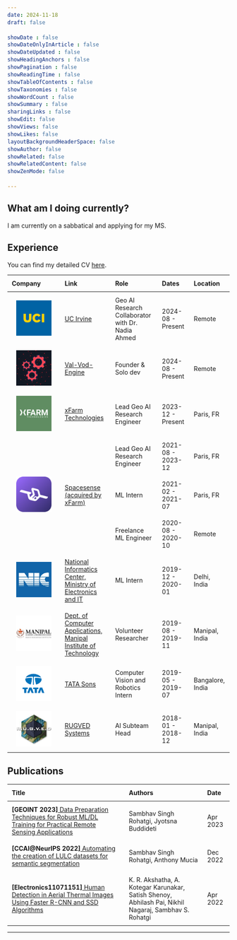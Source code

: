 ```yaml
---
date: 2024-11-18
draft: false

showDate : false
showDateOnlyInArticle : false
showDateUpdated : false
showHeadingAnchors : false
showPagination : false
showReadingTime : false
showTableOfContents : false
showTaxonomies : false 
showWordCount : false
showSummary : false
sharingLinks : false
showEdit: false
showViews: false
showLikes: false
layoutBackgroundHeaderSpace: false
showAuthor: false
showRelated: false
showRelatedContent: false
showZenMode: false

---
```


<style>
    .experience-table {
        width: 100%;
        border-collapse: collapse;
    }
    .experience-table th, .experience-table td {
        padding: 10px;
        text-align: left;
        vertical-align: middle;
    }
    .experience-table .logo-cell {
        width: 100px;
        text-align: center;
        vertical-align: middle;
        display: table-cell;
    }
    .experience-table img {
        max-width: 80px; /* Adjust size as needed */
        height: auto;
    }
    /* Add media query for responsiveness */
    @media (max-width: 600px) {
        .experience-table, .experience-table thead, .experience-table tbody, .experience-table th, .experience-table td, .experience-table tr {
            display: block;
            width: 100%;
        }
        .experience-table thead {
            display: none; /* Hide table header on mobile */
        }
        .experience-table tr {
            margin-bottom: 15px;
        }
        .experience-table td {
            text-align: right;
            padding-left: 50%;
            position: relative;
        }
        .experience-table td::before {
            content: attr(data-label);
            position: absolute;
            left: 0;
            width: 50%;
            padding-left: 10px;
            font-weight: bold;
            text-align: left;
        }
        .experience-table td[data-label="Company"]::before {
            content: none; 
        }
        .experience-table .logo-cell {
            text-align: center; /* Center align logos on mobile */
            padding-right: 0; /* Remove padding for logo cells */
            padding-left: 0;
        }
    }
</style>

## What am I doing currently? 

I am currently on a sabbatical and applying for my MS. 

## Experience

You can find my detailed CV <a href="https://drive.google.com/file/d/1MJmAwludn_qDEmETcdabf_bKFYIlbomV/view" target="_blank">here</a>.


<table class="experience-table">
    <thead>
        <tr>
            <th>Company</th>
            <th>Link</th>
            <th>Role</th>
            <th>Dates</th>
            <th>Location</th>
        </tr>
    </thead>
    <tbody>
        <tr>
            <td class="logo-cell" data-label="Company"><img class="customEntitityLogo" src="UCI.png"/></td>
            <td data-label="Link"><a href="https://www.uci.edu/" target="_blank">UC Irvine</a></td>
            <td data-label="Role">Geo AI Research Collaborator with Dr. Nadia Ahmed</td>
            <td data-label="Dates">2024-08 - Present</td>
            <td data-label="Location">Remote</td>
        </tr>
        <tr>
            <td class="logo-cell" data-label="Company"><img class="customEntitityLogo" src="vve.png"/></td>
            <td data-label="Link"><a href="https://www.valvodengine.com/" target="_blank">Val-Vod-Engine</a></td>
            <td data-label="Role">Founder & Solo dev</td>
            <td data-label="Dates">2024-08 - Present</td>
            <td data-label="Location">Remote</td>
        </tr>
        <tr>
            <td class="logo-cell" data-label="Company"><img class="customEntitityLogo" src="xfarm.png"/></td>
            <td data-label="Link"><a href="https://xfarm.ag/en" target="_blank">xFarm Technologies</a></td>
            <td data-label="Role">Lead Geo AI Research Engineer</td>
            <td data-label="Dates">2023-12 - Present</td>
            <td data-label="Location">Paris, FR</td>
        </tr>
        <tr>
            <td rowspan=3 class="logo-cell" data-label="Company"><img class="customEntitityLogo" src="ss.png"/></td>
            <td rowspan=3 data-label="Link"><a href="https://www.spacesense.ai/" target="_blank">Spacesense (acquired by xFarm)</a></td>
            <td data-label="Role">Lead Geo AI Research Engineer</td>
            <td data-label="Dates">2021-08 - 2023-12</td>
            <td data-label="Location">Paris, FR</td>
        </tr>
        <tr>
            <td data-label="Role">ML Intern</td>
            <td data-label="Dates">2021-02 - 2021-07</td>
            <td data-label="Location">Paris, FR</td>
        </tr>
        <tr>
            <td data-label="Role">Freelance ML Engineer</td>
            <td data-label="Dates">2020-08 - 2020-10</td>
            <td data-label="Location">Remote</td>
        </tr>
        <tr>
            <td class="logo-cell" data-label="Company"><img class="customEntitityLogo" src="nic.png"/></td>
            <td data-label="Link"><a href="https://www.meity.gov.in/" target="_blank">National Informatics Center, Ministry of Electronics and IT</a></td>
            <td data-label="Role">ML Intern</td>
            <td data-label="Dates">2019-12 - 2020-01</td>
            <td data-label="Location">Delhi, India</td>
        </tr>
        <tr>
            <td class="logo-cell" data-label="Company"><img class="customEntitityLogo" src="manipal.jpg"/></td>
            <td data-label="Link"><a href="https://www.manipal.edu/mit/department-faculty/department-list/computer-applications.html" target="_blank">Dept. of Computer Applications, Manipal Institute of Technology</a></td>
            <td data-label="Role">Volunteer Researcher</td>
            <td data-label="Dates">2019-08 - 2019-11</td>
            <td data-label="Location">Manipal, India</td>
        </tr>
        <tr>
            <td class="logo-cell" data-label="Company"><img class="customEntitityLogo" src="tata.png"/></td>
            <td data-label="Link"><a href="https://www.tata.com/" target="_blank">TATA Sons</a></td>
            <td data-label="Role">Computer Vision and Robotics Intern</td>
            <td data-label="Dates">2019-05 - 2019-07</td>
            <td data-label="Location">Bangalore, India</td>
        </tr>
        <tr>
            <td class="logo-cell" data-label="Company"><img class="customEntitityLogo" src="rugved.jpeg"/></td>
            <td data-label="Link"><a href="https://www.manipal.edu/mit/why/student-projects-manipal-university/rugved-systems.html" target="_blank">RUGVED Systems</a></td>
            <td data-label="Role">AI Subteam Head</td>
            <td data-label="Dates">2018-01 - 2018-12</td>
            <td data-label="Location">Manipal, India</td>
        </tr>
    </tbody>
</table>

## Publications

<table class="experience-table">
    <thead>
        <tr>
            <th>Title</th>
            <th>Authors</th>
            <th>Date</th>
        </tr>
    </thead>
    <tbody>
        <tr>
            <td data-label="Title"><b>[GEOINT 2023]</b><a href="https://colab.research.google.com/drive/12GEvQ8K3sqjvIec9izseoxon7WTBP_gv?authuser=2" target="_blank"> Data Preparation Techniques for Robust ML/DL Training for Practical Remote Sensing Applications</a></td>
            <td data-label="Authors">Sambhav Singh Rohatgi, Jyotsna Buddideti</td>
            <td data-label="Date">Apr 2023</td>
        </tr>
        <tr>
            <td data-label="Title"><b>[CCAI@NeurIPS 2022]</b><a href="https://www.climatechange.ai/papers/neurips2022/116" target="_blank"> Automating the creation of LULC datasets for semantic segmentation</a></td>
            <td data-label="Authors">Sambhav Singh Rohatgi, Anthony Mucia</td>
            <td data-label="Date">Dec 2022</td>
        </tr>
        <tr>
            <td data-label="Title"><b>[Electronics11071151]</b><a href="https://www.mdpi.com/2079-9292/11/7/1151" target="_blank"> Human Detection in Aerial Thermal Images Using Faster R-CNN and SSD Algorithms</a></td>
            <td data-label="Authors">K. R. Akshatha, A. Kotegar Karunakar, Satish Shenoy, Abhilash Pai, Nikhil Nagaraj, Sambhav S. Rohatgi</td>
            <td data-label="Date">Apr 2022</td>
        </tr>
    </tbody>
</table>


---

